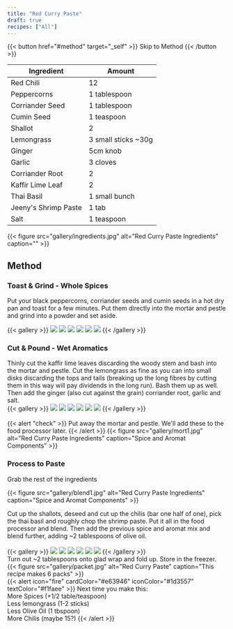 ```yaml
---
title: "Red Curry Paste"
draft: true
recipes: ["All"]
---
```

{{< button href="#method" target="_self" >}}
Skip to Method
{{< /button >}}

| Ingredient  | Amount |
| ----- | ---- |
| Red Chili | 12 |
| Peppercorns | 1 tablespoon |
| Corriander Seed | 1 tablespoon |
| Cumin Seed | 1 teaspoon |
| Shallot | 2 |
| Lemongrass | 3 small sticks ~30g |
| Ginger | 5cm knob |
| Garlic | 3 cloves |
| Corriander Root | 2 |
| Kaffir Lime Leaf | 2 |
| Thai Basil | 1 small bunch |
| Jeeny's Shrimp Paste | 1 tab |
| Salt | 1 teaspoon |

{{< figure
    src="gallery/ingredients.jpg"
    alt="Red Curry Paste Ingredients"
    caption=""
    >}}

## Method
### Toast & Grind - Whole Spices

Put your black peppercorns, corriander seeds and cumin seeds in a hot dry pan and toast for a few minutes. Put them directly into the mortar and pestle and grind into a powder and set aside.

{{< gallery >}}
  <img src="gallery/spice1.jpg" class="grid-w33" />
  <img src="gallery/spice2.jpg" class="grid-w33" />
  <img src="gallery/spice3.jpg" class="grid-w33" />
  <img src="gallery/spice4.jpg" class="grid-w33" />
  <img src="gallery/spice5.jpg" class="grid-w33" />
  <img src="gallery/spice6.jpg" class="grid-w33" />
{{< /gallery >}}

### Cut & Pound - Wet Aromatics

Thinly cut the kaffir lime leaves discarding the woody stem and bash into the mortar and pestle. Cut the lemongrass as fine as you can into small disks discarding the tops and tails (breaking up the long fibres by cutting them in this way will pay dividends in the long run). Bash them up as well. Then add the ginger (also cut against the grain) corriander root, garlic and salt.
<br>
{{< gallery >}}
  <img src="gallery/aroma1.jpg" class="grid-w33" />
  <img src="gallery/aroma2.jpg" class="grid-w33" />
  <img src="gallery/aroma3.jpg" class="grid-w33" />
  <img src="gallery/aroma4.jpg" class="grid-w33" />
  <img src="gallery/aroma5.jpg" class="grid-w33" />
  <img src="gallery/aroma6.jpg" class="grid-w33" />
{{< /gallery >}}
<br><br>
{{< alert "check" >}}
Put away the mortar and pestle. We'll add these to the food processor later.
{{< /alert >}}
{{< figure
    src="gallery/mort1.jpg"
    alt="Red Curry Paste Ingredients"
    caption="Spice and Aromat Components"
    >}}

### Process to Paste

Grab the rest of the ingredients

{{< figure
    src="gallery/blend1.jpg"
    alt="Red Curry Paste Ingredients"
    caption="Spice and Aromat Components"
    >}}

Cut up the shallots, deseed and cut up the chilis (bar one half of one), pick the thai basil and roughly chop the shrimp paste. Put it all in the food processor and blend. Then add the previous spice and aromat mix and blend further, adding ~2 tablespoons of olive oil.
<br><br>
{{< gallery >}}
  <img src="gallery/blend1.jpg" class="grid-w33" />
  <img src="gallery/blend2.jpg" class="grid-w33" />
  <img src="gallery/blend3.jpg" class="grid-w33" />
  <img src="gallery/blend4.jpg" class="grid-w33" />
  <img src="gallery/blend5.jpg" class="grid-w33" />
  <img src="gallery/blend6.jpg" class="grid-w33" />
{{< /gallery >}}
<br>
Turn out ~2 tablespoons onto glad wrap and fold up. Store in the freezer.
<br>
{{< figure
    src="gallery/packet.jpg"
    alt="Red Curry Paste"
    caption="This recipe makes 6 packs"
    >}}
<br>
{{< alert icon="fire" cardColor="#e63946" iconColor="#1d3557" textColor="#f1faee" >}}
Next time you make this:<br>
More Spices (+1/2 table/teaspoon)<br>
Less lemongrass (1-2 sticks)<br>
Less Olive Oil (1 tbspoon)<br>
More Chilis (maybe 15?)
{{< /alert >}}
